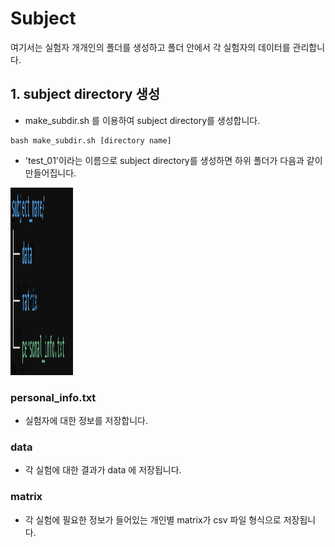 # Subject

여기서는 실험자 개개인의 폴더를 생성하고 폴더 안에서 각 실험자의 데이터를 관리합니다.

## 1. subject directory 생성

* make_subdir.sh 를 이용하여 subject directory를 생성합니다. 

```
bash make_subdir.sh [directory name]
```
* 'test_01'이라는 이름으로 subject directory를 생성하면 하위 폴더가 다음과 같이 만들어집니다.

<img src="./info/tree-subject.png" width="100" height="300">

### personal_info.txt

* 실험자에 대한 정보를 저장합니다. 

### data 

* 각 실험에 대한 결과가 data 에 저장됩니다.

### matrix

* 각 실험에 필요한 정보가 들어있는 개인별 matrix가 csv 파일 형식으로 저장됩니다. 
